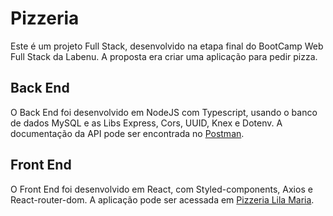 # Pizzeria 

Este é um projeto Full Stack, desenvolvido na etapa final do BootCamp Web Full Stack da Labenu. A proposta era criar uma aplicação para pedir pizza.

## Back End

O Back End foi desenvolvido em NodeJS com Typescript, usando o banco de dados MySQL e as Libs Express, Cors, UUID, Knex e Dotenv.
A documentação da API pode ser encontrada no [Postman](https://documenter.getpostman.com/view/18388041/UyrDBuoE).

## Front End

O Front End foi desenvolvido em React, com Styled-components, Axios e React-router-dom. A aplicação pode ser acessada em [Pizzeria Lila Maria](https://pizzerialilamaria.surge.sh/).